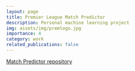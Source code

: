 ```yaml
---
layout: page
title: Premier League Match Predictor
description: Personal machine learning project
img: assets/img/premlogo.jpg
importance: 4
category: work
related_publications: false
---
```



[Match Predictor repository](https://github.com/benlebdaoui/prem_predictor) 


